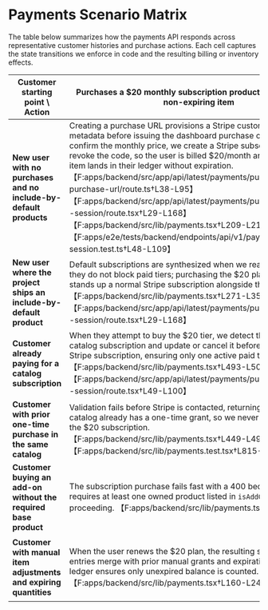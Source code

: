 # Payments Scenario Matrix

The table below summarizes how the payments API responds across representative customer histories and purchase actions. Each cell captures the state transitions we enforce in code and the resulting billing or inventory effects.

| Customer starting point \\ Action | Purchases a $20 monthly subscription product that grants one non-expiring item | Switches tiers inside the same catalog (upgrade/downgrade) | Buys a stackable one-time pack that issues expiring items | Receives a test-mode purchase or server-side grant |
| --- | --- | --- | --- | --- |
| **New user with no purchases and no include-by-default products** | Creating a purchase URL provisions a Stripe customer keyed by our metadata before issuing the dashboard purchase code; when they confirm the monthly price, we create a Stripe subscription and revoke the code, so the user is billed $20/month and the included item lands in their ledger without expiration. 【F:apps/backend/src/app/api/latest/payments/purchases/create-purchase-url/route.ts†L38-L95】【F:apps/backend/src/app/api/latest/payments/purchases/purchase-session/route.tsx†L29-L168】【F:apps/backend/src/lib/payments.tsx†L209-L217】【F:apps/e2e/tests/backend/endpoints/api/v1/payments/purchase-session.test.ts†L48-L109】 | Because there are no existing subscriptions, validation finds no conflicts, and the same flow as the first column runs, yielding a fresh subscription in the requested tier. 【F:apps/backend/src/lib/payments.tsx†L458-L505】【F:apps/backend/src/app/api/latest/payments/purchases/purchase-session/route.tsx†L29-L168】 | Validation enforces stackability and quantity rules, then we create a Payment Intent for the one-time pack; upon success the user’s ledger receives the expiring items while respecting repeat/expiry windows. 【F:apps/backend/src/lib/payments.tsx†L434-L505】【F:apps/backend/src/app/api/latest/payments/purchases/purchase-session/route.tsx†L102-L127】【F:apps/backend/src/lib/payments.tsx†L209-L239】【F:apps/e2e/tests/backend/endpoints/api/v1/payments/purchase-session.test.ts†L63-L160】 | Test-mode and server grants reuse the same validation, then synchronously write one-time or subscription rows without Stripe, allowing us to simulate fulfillment for this brand-new user. 【F:apps/backend/src/app/api/latest/internal/payments/test-mode-purchase-session/route.tsx†L1-L52】【F:apps/backend/src/lib/payments.tsx†L564-L641】 |
| **New user where the project ships an include-by-default product** | Default subscriptions are synthesized when we read the catalog, but they do not block paid tiers; purchasing the $20 plan therefore stands up a normal Stripe subscription alongside the implicit default. 【F:apps/backend/src/lib/payments.tsx†L271-L352】【F:apps/backend/src/app/api/latest/payments/purchases/purchase-session/route.tsx†L29-L168】 | Switching tiers in the same catalog cancels or updates any conflicting non-default subscription while leaving the include-by-default record alone, so the user moves cleanly between paid levels. 【F:apps/backend/src/lib/payments.tsx†L493-L505】【F:apps/backend/src/app/api/latest/payments/purchases/purchase-session/route.tsx†L49-L100】 | One-time packs coexist with the default subscription; ledger math stacks the perpetual default grant with the expiring pack quantity so the user gets both entitlements. 【F:apps/backend/src/lib/payments.tsx†L191-L243】 | Grants still respect catalog defaults but otherwise mirror the new-user behavior, inserting the entitlement directly into persistence. 【F:apps/backend/src/lib/payments.tsx†L564-L641】 |
| **Customer already paying for a catalog subscription** | When they attempt to buy the $20 tier, we detect the existing catalog subscription and update or cancel it before creating the new Stripe subscription, ensuring only one active paid tier remains. 【F:apps/backend/src/lib/payments.tsx†L493-L505】【F:apps/backend/src/app/api/latest/payments/purchases/purchase-session/route.tsx†L49-L100】 | Upgrades and downgrades follow the same branch: we either update the existing Stripe item in place (for recurring prices) or cancel it when moving to a one-time plan, then provision the requested tier. 【F:apps/backend/src/app/api/latest/payments/purchases/purchase-session/route.tsx†L49-L127】 | Stackable packs bypass the subscription conflict logic, so the customer can layer additional expiring quantity on top of their active plan; duplicate non-stackable products are still blocked. 【F:apps/backend/src/lib/payments.tsx†L445-L505】【F:apps/backend/src/lib/payments.test.tsx†L915-L940】 | Test-mode grants or admin APIs first cancel conflicting catalog subscriptions in our database, then persist the new grant without touching Stripe, which mirrors how real upgrades behave. 【F:apps/backend/src/lib/payments.tsx†L564-L641】 |
| **Customer with prior one-time purchase in the same catalog** | Validation fails before Stripe is contacted, returning a 400 that the catalog already has a one-time grant, so we never attempt to create the $20 subscription. 【F:apps/backend/src/lib/payments.tsx†L449-L490】【F:apps/backend/src/lib/payments.test.tsx†L815-L915】 | Catalog switches are equally blocked until the existing one-time record is removed, preventing multiple lifetime-style entitlements in the catalog. 【F:apps/backend/src/lib/payments.tsx†L482-L505】【F:apps/backend/src/lib/payments.test.tsx†L849-L915】 | Additional stackable packs are allowed only when the product is marked stackable; otherwise we raise `PRODUCT_ALREADY_GRANTED`, mirroring the duplicate safeguards in tests. 【F:apps/backend/src/lib/payments.tsx†L445-L472】【F:apps/backend/src/lib/payments.test.tsx†L815-L847】 | Test-mode or server grants obey the same guard rails, so attempts to hand out another lifetime pack will be rejected during validation. 【F:apps/backend/src/lib/payments.tsx†L564-L641】 |
| **Customer buying an add-on without the required base product** | The subscription purchase fails fast with a 400 because validation requires at least one owned product listed in `isAddOnTo` before proceeding. 【F:apps/backend/src/lib/payments.tsx†L474-L505】 | Upgrade/downgrade attempts for the add-on follow the same guard, keeping the catalog consistent until the base product exists. 【F:apps/backend/src/lib/payments.tsx†L474-L505】 | One-time add-on packs are likewise rejected unless the base subscription is active, so no ledger entries are created. 【F:apps/backend/src/lib/payments.tsx†L474-L505】 | Grants cannot circumvent the dependency either—the validator runs before we insert records, so the add-on is denied until the prerequisite is present. 【F:apps/backend/src/lib/payments.tsx†L564-L641】 |
| **Customer with manual item adjustments and expiring quantities** | When the user renews the $20 plan, the resulting subscription entries merge with prior manual grants and expirations, and the ledger ensures only unexpired balance is counted. 【F:apps/backend/src/lib/payments.tsx†L160-L243】 | Catalog switches leave the ledger intact—the new subscription’s schedule is layered on top of existing manual adjustments while canceled subscriptions stop contributing once expired. 【F:apps/backend/src/lib/payments.tsx†L191-L243】【F:apps/backend/src/lib/payments.tsx†L534-L562】 | Buying a stackable pack adds more ledger transactions that expire according to the pack’s repeat settings, which combine with manual positives/negatives in the running balance. 【F:apps/backend/src/lib/payments.tsx†L160-L239】【F:apps/backend/src/lib/payments.test.tsx†L786-L810】 | Test-mode grants and API adjustments both write ledger-affecting records (item quantity changes or purchases), so manual corrections and simulated grants accumulate exactly like live traffic. 【F:apps/backend/src/lib/payments.tsx†L160-L243】【F:apps/backend/src/lib/payments.tsx†L564-L641】 |

